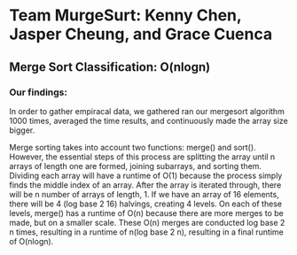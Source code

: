 # Team MurgeSurt: Kenny Chen, Jasper Cheung, and Grace Cuenca
## Merge Sort Classification: O(nlogn)

### Our findings:

In order to gather empiracal data, we gathered ran our mergesort algorithm 1000 times, averaged the time results, and continuously made the array size bigger.


Merge sorting takes into account two functions: merge() and sort(). However, the essential steps of this process
are splitting the array until n arrays of length one are formed, joining subarrays, and sorting them. Dividing each array
will have a runtime of O(1) because the process simply finds the middle index of an array. After the array is iterated through,
there will be n number of arrays of length, 1. If we have an array of 16 elements, there will be 4 (log base 2 16) halvings, creating 4 levels.
On each of these levels, merge() has a runtime of O(n) because there are more merges to be made, but on a smaller scale. These
O(n) merges are conducted log base 2 n times, resulting in a runtime of n(log base 2 n), resulting in a final runtime of
O(nlogn).